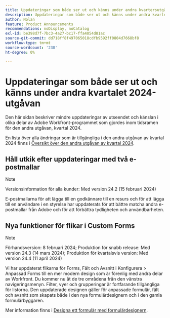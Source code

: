 ```yaml
---
title: Uppdateringar som både ser ut och känns under andra kvartersutgåvan 2024
description: Uppdateringar som både ser ut och känns under andra kvartersutgåvan 2024
author: Nolan
feature: Product Announcements
recommendations: noDisplay, noCatalog
exl-id: be398d7f-7bc3-4a27-bc17-ffa4054d81ac
source-git-commit: dd718ff8f497065018cdfb9592ff0804d7668bf8
workflow-type: tm+mt
source-wordcount: '238'
ht-degree: 0%

---
```


# Uppdateringar som både ser ut och känns under andra kvartalet 2024-utgåvan

Den här sidan beskriver mindre uppdateringar av utseendet och känslan i olika delar av Adobe Workfront-programmet som gjordes inom tidsramen för den andra utgåvan, kvartal 2024.

En lista över alla ändringar som är tillgängliga i den andra utgåvan av kvartal 2024 finns i [Översikt över den andra utgåvan av kvartal 2024](/help/quicksilver/product-announcements/product-releases/24-q2-release-activity/24-q2-release-overview.md).

## Håll utkik efter uppdateringar med två e-postmallar

>[!NOTE]
>
>Versionsinformation för alla kunder: Med version 24.2 (15 februari 2024)

E-postmallarna för att lägga till en godkännare till en resurs och för att lägga till en användare i en styrelse har uppdaterats för att bättre matcha andra e-postmallar från Adobe och för att förbättra tydligheten och användbarheten.

## Nya funktioner för flikar i Custom Forms

>[!NOTE]
>
>Förhandsversion: 8 februari 2024; Produktion för snabb release: Med version 24.3 (14 mars 2024); Produktion för kvartalsvis version: Med version 24.4 (11 april 2024)

Vi har uppdaterat flikarna för Forms, Fält och Avsnitt i Konfigurera > Anpassad Forms till en mer modern design som är förenlig med andra delar av Workfront. Du kommer nu åt de tre områdena från den vänstra navigeringsmenyn. Filter, vyer och grupperingar är fortfarande tillgängliga för listorna. Den uppdaterade designen gäller för anpassade formulär, fält och avsnitt som skapats både i den nya formulärdesignern och i den gamla formulärbyggaren.

Mer information finns i [Designa ett formulär med formulärdesignern](/help/quicksilver/administration-and-setup/customize-workfront/create-manage-custom-forms/form-designer/design-a-form/design-a-form.md).
